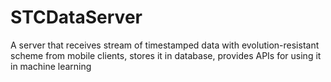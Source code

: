 # STCDataServer
A server that receives stream of timestamped data with evolution-resistant scheme from mobile clients, stores it in database, provides APIs for using it in machine learning
